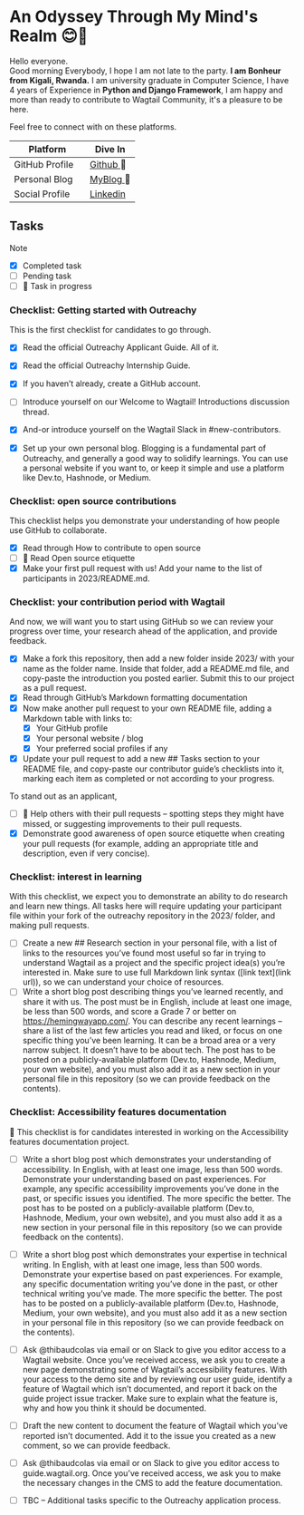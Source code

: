 # An Odyssey Through My Mind's Realm 😊🚀
Hello everyone.<br>
Good morning Everybody, I hope I am not late to the party. **I am Bonheur from Kigali, Rwanda.** I am university graduate in Computer Science, I have 4 years of Experience in **Python and Django Framework**, I am happy and more than ready to contribute to Wagtail Community, it's a pleasure to be here.

Feel free to connect with on these platforms.

| Platform                         | Dive In                                                     |
|----------------------------------|-------------------------------------------------------------|
| GitHub Profile&nbsp;&nbsp;&nbsp; | [Github ](https://github.com/https://github.com/Bonheur773)  🚀  |
| Personal Blog&nbsp;&nbsp;&nbsp;  | [MyBlog  ](https://bonheur.hashnode.dev/) 📝   |
| Social Profile&nbsp;&nbsp;&nbsp; | [Linkedin ](https://www.linkedin.com/in/ngezayo-bonheur-b35411183/)  |



## Tasks
> [!NOTE]
> - [x] Completed task
> - [ ] Pending task
> - [ ] 🚧 Task in progress

### **Checklist: Getting started with Outreachy** 
This is the first checklist for candidates to go through.

 - [x] Read the official Outreachy Applicant Guide. All of it.
 - [x] Read the official Outreachy Internship Guide.
 - [x] If you haven’t already, create a GitHub account.
 - [ ] Introduce yourself on our Welcome to Wagtail! Introductions discussion thread.
 - [x] And-or introduce yourself on the Wagtail Slack in #new-contributors.
 - [x] Set up your own personal blog. Blogging is a fundamental part of Outreachy, and generally a good way to solidify learnings. You can use a personal website if you want to, or keep it simple and use a platform like Dev.to, Hashnode, or Medium.


### **Checklist: open source contributions** 
This checklist helps you demonstrate your understanding of how people use GitHub to collaborate.

 - [x] Read through How to contribute to open source
 - [ ] 🚧 Read Open source etiquette
 - [x] Make your first pull request with us! Add your name to the list of participants in 2023/README.md.

### **Checklist: your contribution period with Wagtail**
And now, we will want you to start using GitHub so we can review your progress over time, your research ahead of the application, and provide feedback.

 - [x] Make a fork this repository, then add a new folder inside 2023/ with your name as the folder name. Inside that folder, add a README.md file, and copy-paste the introduction you posted earlier. Submit this to our project as a pull request.
 - [x] Read through GitHub’s Markdown formatting documentation
 - [x] Now make another pull request to your own README file, adding a Markdown table with links to:
   - [x] Your GitHub profile
   - [x] Your personal website / blog
   - [x] Your preferred social profiles if any
 - [x] Update your pull request to add a new ## Tasks section to your README file, and copy-paste our contributor guide’s checklists into it, marking each item as completed or not according to your progress.

To stand out as an applicant,

- [ ] 🚧 Help others with their pull requests – spotting steps they might have missed, or suggesting improvements to their pull requests.
- [x] Demonstrate good awareness of open source etiquette when creating your pull requests (for example, adding an appropriate title and description, even if very concise).

### **Checklist: interest in learning**
With this checklist, we expect you to demonstrate an ability to do research and learn new things. All tasks here will require updating your participant file within your fork of the outreachy repository in the 2023/ folder, and making pull requests.

- [ ] Create a new ## Research section in your personal file, with a list of links to the resources you’ve found most useful so far in trying to understand Wagtail as a project and the specific project idea(s) you’re interested in. Make sure to use full Markdown link syntax ([link text](link url)), so we can understand your choice of resources.
- [ ] Write a short blog post describing things you’ve learned recently, and share it with us. The post must be in English, include at least one image, be less than 500 words, and score a Grade 7 or better on https://hemingwayapp.com/. You can describe any recent learnings – share a list of the last few articles you read and liked, or focus on one specific thing you’ve been learning. It can be a broad area or a very narrow subject. It doesn’t have to be about tech. The post has to be posted on a publicly-available platform (Dev.to, Hashnode, Medium, your own website), and you must also add it as a new section in your personal file in this repository (so we can provide feedback on the contents).

### **Checklist: Accessibility features documentation**
🚧 This checklist is for candidates interested in working on the Accessibility features documentation project.

- [ ] Write a short blog post which demonstrates your understanding of accessibility. In English, with at least one image, less than 500 words. Demonstrate your understanding based on past experiences. For example, any specific accessibility improvements you’ve done in the past, or specific issues you identified. The more specific the better. The post has to be posted on a publicly-available platform (Dev.to, Hashnode, Medium, your own website), and you must also add it as a new section in your personal file in this repository (so we can provide feedback on the contents).
- [ ] Write a short blog post which demonstrates your expertise in technical writing. In English, with at least one image, less than 500 words. Demonstrate your expertise based on past experiences. For example, any specific documentation writing you’ve done in the past, or other technical writing you’ve made. The more specific the better. The post has to be posted on a publicly-available platform (Dev.to, Hashnode, Medium, your own website), and you must also add it as a new section in your personal file in this repository (so we can provide feedback on the contents).
- [ ] Ask @thibaudcolas via email or on Slack to give you editor access to a Wagtail website. Once you’ve received access, we ask you to create a new page demonstrating some of Wagtail’s accessibility features.
 With your access to the demo site and by reviewing our user guide, identify a feature of Wagtail which isn’t documented, and report it back on the guide project issue tracker. Make sure to explain what the feature is, why and how you think it should be documented.
- [ ] Draft the new content to document the feature of Wagtail which you’ve reported isn’t documented. Add it to the issue you created as a new comment, so we can provide feedback.
- [ ] Ask @thibaudcolas via email or on Slack to give you editor access to guide.wagtail.org. Once you’ve received access, we ask you to make the necessary changes in the CMS to add the feature documentation.
- [ ] TBC – Additional tasks specific to the Outreachy application process.

      
